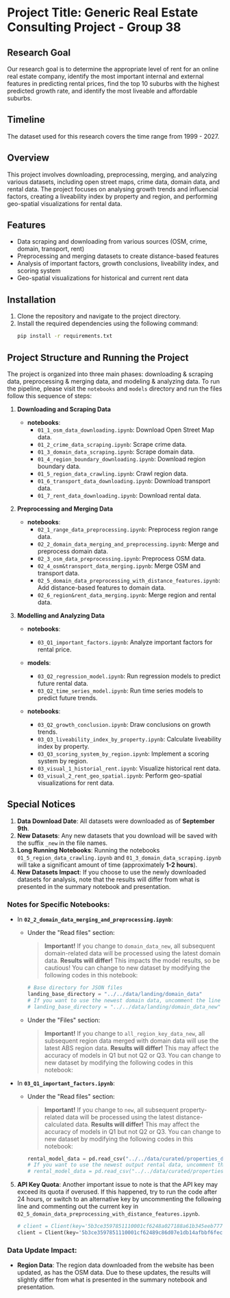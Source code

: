 # Project Title: **Generic Real Estate Consulting Project - Group 38**

## Research Goal

Our research goal is to determine the appropriate level of rent for an online real estate company, identify the most important internal and external features in predicting rental prices, find the top 10 suburbs with the highest predicted growth rate, and identify the most liveable and affordable suburbs.

## Timeline

The dataset used for this research covers the time range from 1999 - 2027.

## Overview

This project involves downloading, preprocessing, merging, and analyzing various datasets, including open street maps, crime data, domain data, and rental data. The project focuses on analysing growth trends and influencial factors, creating a liveability index by property and region, and performing geo-spatial visualizations for rental data.

## Features
- Data scraping and downloading from various sources (OSM, crime, domain, transport, rent)
- Preprocessing and merging datasets to create distance-based features
- Analysis of important factors, growth conclusions, liveability index, and scoring system
- Geo-spatial visualizations for historical and current rent data

## Installation

1. Clone the repository and navigate to the project directory.
2. Install the required dependencies using the following command:
   ```bash
   pip install -r requirements.txt


## Project Structure and Running the Project

The project is organized into three main phases: downloading & scraping data, preprocessing & merging data, and modeling & analyzing data. To run the pipeline, please visit the `notebooks` and `models` directory and run the files follow this sequence of steps:

1. **Downloading and Scraping Data**
   - **notebooks**:
     - `01_1_osm_data_downloading.ipynb`: Download Open Street Map data.
     - `01_2_crime_data_scraping.ipynb`: Scrape crime data.
     - `01_3_domain_data_scraping.ipynb`: Scrape domain data.
     - `01_4_region_boundary_downloading.ipynb`: Download region boundary data.
     - `01_5_region_data_crawling.ipynb`: Crawl region data.
     - `01_6_transport_data_downloading.ipynb`: Download transport data.
     - `01_7_rent_data_downloading.ipynb`: Download rental data.

2. **Preprocessing and Merging Data**
   - **notebooks**:
     - `02_1_range_data_preprocessing.ipynb`: Preprocess region range data.
     - `02_2_domain_data_merging_and_preprocessing.ipynb`: Merge and preprocess domain data.
     - `02_3_osm_data_preprocessing.ipynb`: Preprocess OSM data.
     - `02_4_osm&transport_data_merging.ipynb`: Merge OSM and transport data.
     - `02_5_domain_data_preprocessing_with_distance_features.ipynb`: Add distance-based features to domain data.
     - `02_6_region&rent_data_merging.ipynb`: Merge region and rental data.

3. **Modelling and Analyzing Data**
   - **notebooks**:
     - `03_Q1_important_factors.ipynb`: Analyze important factors for rental price.

   - **models**:
     - `03_Q2_regression_model.ipynb`: Run regression models to predict future rental data.
     - `03_Q2_time_series_model.ipynb`: Run time series models to predict future trends.

   - **notebooks**:
     - `03_Q2_growth_conclusion.ipynb`: Draw conclusions on growth trends.
     - `03_Q3_liveability_index_by_property.ipynb`: Calculate liveability index by property.
     - `03_Q3_scoring_system_by_region.ipynb`: Implement a scoring system by region.
     - `03_visual_1_historial_rent.ipynb`: Visualize historical rent data.
     - `03_visual_2_rent_geo_spatial.ipynb`: Perform geo-spatial visualizations for rent data.


## Special Notices

1. **Data Download Date**: All datasets were downloaded as of **September 9th**.
2. **New Datasets**: Any new datasets that you download will be saved with the suffix `_new` in the file names.
3. **Long Running Notebooks**: Running the notebooks `01_5_region_data_crawling.ipynb` and `01_3_domain_data_scraping.ipynb` will take a significant amount of time (approximately **1-2 hours**).
4. **New Datasets Impact**: If you choose to use the newly downloaded datasets for analysis, note that the results will differ from what is presented in the summary notebook and presentation.

### Notes for Specific Notebooks:

- In **`02_2_domain_data_merging_and_preprocessing.ipynb`**:
  - Under the "Read files" section:
    > **Important!** If you change to `domain_data_new`, all subsequent domain-related data will be processed using the latest domain data. **Results will differ!** This impacts the model results, so be cautious! You can change to new dataset by modifying the following codes in this notebook:
    ```python
    # Base directory for JSON files
    landing_base_directory = "../../data/landing/domain_data"
    # If you want to use the newest domain data, uncomment the line below and comment the above line.
    # landing_base_directory = "../../data/landing/domain_data_new"
    ```

  - Under the "Files" section:
    > **Important!** If you change to `all_region_key_data_new`, all subsequent region data merged with domain data will use the latest ABS region data. **Results will differ!** This may affect the accuracy of models in Q1 but not Q2 or Q3.  You can change to new dataset by modifying the following codes in this notebook:

- In **`03_Q1_important_factors.ipynb`**:
  - Under the "Read files" section:
    > **Important!** If you change to `new`, all subsequent property-related data will be processed using the latest distance-calculated data. **Results will differ!**  This may affect the accuracy of models in Q1 but not Q2 or Q3. You can change to new dataset by modifying the following codes in this notebook:
    ```python
    rental_model_data = pd.read_csv("../../data/curated/properties_data4.csv")
    # If you want to use the newest output rental data, uncomment the line below and comment the above line.
    # rental_model_data = pd.read_csv("../../data/curated/properties_data4_new.csv")
    ```

5. **API Key Quota**: Another important issue to note is that the API key may exceed its quota if overused. If this happened, try to run the code after 24 hours, or switch to an alternative key by uncommenting the following line and commenting out the current key in  `02_5_domain_data_preprocessing_with_distance_features.ipynb`.

    ```python
    # client = Client(key='5b3ce3597851110001cf6248a027188a61b345eeb77761e0521405ba')
    client = Client(key='5b3ce3597851110001cf62489c86d07e1db14afbbf6fece88bfe6afe')
    ```

### Data Update Impact:
- **Region Data**: The region data downloaded from the website has been updated, as has the OSM data. Due to these updates, the results will slightly differ from what is presented in the summary notebook and presentation.

